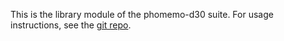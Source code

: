 This is the library module of the phomemo-d30 suite. For usage instructions, see the [git repo](https://github.com/crabdancing/phomemo-d30).
